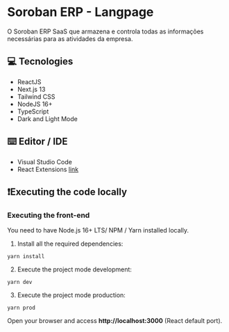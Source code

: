 # Soroban ERP - Langpage

O Soroban ERP SaaS que armazena e controla todas as informações necessárias para as atividades da empresa.

## 💻 Tecnologies

- ReactJS
- Next.js 13
- Tailwind CSS
- NodeJS 16+
- TypeScript
- Dark and Light Mode

## ⌨️ Editor / IDE

- Visual Studio Code
- React Extensions [link](https://marketplace.visualstudio.com/items?itemName=loiane.angular-extension-pack)

## ❗️Executing the code locally

### Executing the front-end

You need to have Node.js 16+ LTS/ NPM / Yarn installed locally.

1. Install all the required dependencies:

```
yarn install
```

2. Execute the project mode development:

```
yarn dev
```

3. Execute the project mode production:
   
```
yarn prod
```

Open your browser and access **http://localhost:3000** (React default port).
